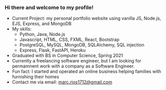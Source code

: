 ### Hi there and welcome to my profile!

- Current Project: my personal portfolio website using vanilla JS, Node.js, EJS, Express, and MongoDB
- My skills:
    - Python, Java, Node.js 
    - Javascript, HTML, CSS, FXML, React, Bootstrap
    - PostgreSQL, MySQL, MongoDB, SQLAlchemy, SQL injection
    - Express, Flask, FastAPI, Heroku
- Graduated with BS in Computer Science, Spring 2021
- Currently a freelancing software engineer, but I am looking for permamnent work with a company as a Software Engineer.
- Fun fact: I started and operated an online business helping families with furnishing their homes
- Contact me via email: marc.rios1712@gmail.com

